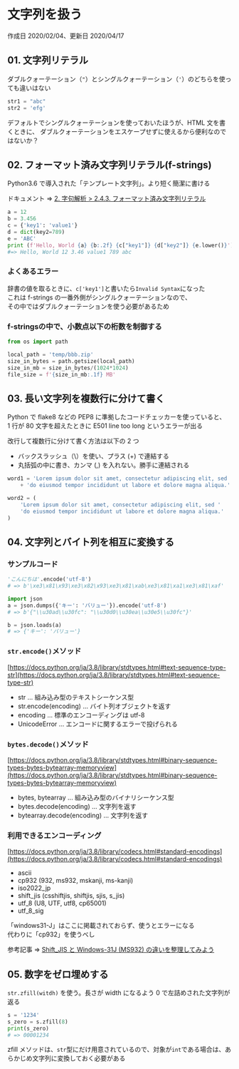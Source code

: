 # 文字列を扱う

作成日 2020/02/04、更新日 2020/04/17

## 01. 文字列リテラル

ダブルクォーテーション（`"`）とシングルクォーテーション（`'`）のどちらを使っても違いはない

```python
str1 = "abc"
str2 = 'efg'
```

デフォルトでシングルクォーテーションを使っておいたほうが、HTML 文を書くときに、
ダブルクォーテーションをエスケープせずに使えるから便利なのではないか？

## 02. フォーマット済み文字列リテラル(f-strings)

Python3.6 で導入された「テンプレート文字列」。より短く簡潔に書ける

ドキュメント => [2. 字句解析 > 2.4.3. フォーマット済み文字列リテラル](https://docs.python.org/ja/3/reference/lexical_analysis.html#f-strings)

```python
a = 12
b = 3.456
c = {'key1': 'value1'}
d = dict(key2=789)
e = 'ABC'
print (f'Hello, World {a} {b:.2f} {c["key1"]} {d["key2"]} {e.lower()}')
#=> Hello, World 12 3.46 value1 789 abc
```

### よくあるエラー

辞書の値を取るときに、`c['key1']`と書いたら`Invalid Syntax`になった\
これは f-strings の一番外側がシングルクォーテーションなので、\
その中ではダブルクォーテーションを使う必要があるため

### f-stringsの中で、小数点以下の桁数を制御する

```python
from os import path

local_path = 'temp/bbb.zip'
size_in_bytes = path.getsize(local_path)
size_in_mb = size_in_bytes/(1024*1024)
file_size = f'{size_in_mb:.1f} MB'
```

## 03. 長い文字列を複数行に分けて書く

Python で flake8 などの PEP8 に準拠したコードチェッカーを使っていると、\
1 行が 80 文字を超えたときに E501 line too long というエラーが出る

改行して複数行に分けて書く方法は以下の 2 つ

- バックスラッシュ（\）を使い、プラス (+) で連結する
- 丸括弧の中に書き、カンマ (,) を入れない。勝手に連結される

```python
word1 = 'Lorem ipsum dolor sit amet, consectetur adipiscing elit, sed ' \
    + 'do eiusmod tempor incididunt ut labore et dolore magna aliqua.'

word2 = (
    'Lorem ipsum dolor sit amet, consectetur adipiscing elit, sed '
    'do eiusmod tempor incididunt ut labore et dolore magna aliqua.'
)
```

## 04. 文字列とバイト列を相互に変換する

### サンプルコード

```python
'こんにちは'.encode('utf-8')
# => b'\xe3\x81\x93\xe3\x82\x93\xe3\x81\xab\xe3\x81\xa1\xe3\x81\xaf'

import json
a = json.dumps({'キー': 'バリュー'}).encode('utf-8')
# => b'{"\\u30ad\\u30fc": "\\u30d0\\u30ea\\u30e5\\u30fc"}'

b = json.loads(a)
# => {'キー': 'バリュー'}
```

### `str.encode()`メソッド

[https://docs.python.org/ja/3.8/library/stdtypes.html#text-sequence-type-str](https://docs.python.org/ja/3.8/library/stdtypes.html#text-sequence-type-str)

- str ... 組み込み型のテキストシーケンス型
- str.encode(encoding) ... バイト列オブジェクトを返す
- encoding ... 標準のエンコーディングは utf-8
- UnicodeError ... エンコードに関するエラーで投げられる

### `bytes.decode()`メソッド

[https://docs.python.org/ja/3.8/library/stdtypes.html#binary-sequence-types-bytes-bytearray-memoryview](https://docs.python.org/ja/3.8/library/stdtypes.html#binary-sequence-types-bytes-bytearray-memoryview)

- bytes, bytearray ... 組み込み型のバイナリシーケンス型
- bytes.decode(encoding) ... 文字列を返す
- bytearray.decode(encoding) ... 文字列を返す

### 利用できるエンコーディング

[https://docs.python.org/ja/3.8/library/codecs.html#standard-encodings](https://docs.python.org/ja/3.8/library/codecs.html#standard-encodings)

- ascii
- cp932 (932, ms932, mskanji, ms-kanji)
- iso2022_jp
- shift_jis (csshiftjis, shiftjis, sjis, s_jis)
- utf_8 (U8, UTF, utf8, cp65001)
- utf_8_sig

「windows31-J」はここに掲載されておらず、使うとエラーになる\
代わりに「cp932」を使うべし

参考記事 => [Shift_JIS と Windows\-31J \(MS932\) の違いを整理してみよう](https://weblabo.oscasierra.net/shift_jis-windows31j/)

## 05. 数字をゼロ埋めする

`str.zfill(witdh)` を使う。長さが width になるよう 0 で左詰めされた文字列が返る

```python
s = '1234'
s_zero = s.zfill(8)
print(s_zero)
# => 00001234
```

zfill メソッドは、`str`型にだけ用意されているので、対象が`int`である場合は、あらかじめ文字列に変換しておく必要がある
